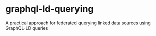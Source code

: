 # graphql-ld-querying
A practical approach for federated querying linked data sources using GraphQL-LD queries
